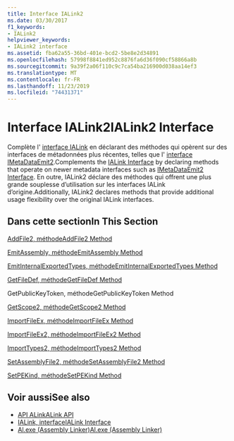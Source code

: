 ```yaml
---
title: Interface IALink2
ms.date: 03/30/2017
f1_keywords:
- IALink2
helpviewer_keywords:
- IALink2 interface
ms.assetid: fba62a55-36bd-401e-bcd2-5be8e2d34891
ms.openlocfilehash: 57998f8841ed952c8876fa6d36f090cf58866a8b
ms.sourcegitcommit: 9a39f2a06f110c9c7ca54ba216900d038aa14ef3
ms.translationtype: MT
ms.contentlocale: fr-FR
ms.lasthandoff: 11/23/2019
ms.locfileid: "74431371"
---
```

# <a name="ialink2-interface"></a><span data-ttu-id="fdf04-102">Interface IALink2</span><span class="sxs-lookup"><span data-stu-id="fdf04-102">IALink2 Interface</span></span>
<span data-ttu-id="fdf04-103">Complète l' [interface IALink](ialink-interface.md) en déclarant des méthodes qui opèrent sur des interfaces de métadonnées plus récentes, telles que l' [interface IMetaDataEmit2](../metadata/imetadataemit2-interface.md).</span><span class="sxs-lookup"><span data-stu-id="fdf04-103">Complements the [IALink Interface](ialink-interface.md) by declaring methods that operate on newer metadata interfaces such as [IMetaDataEmit2 Interface](../metadata/imetadataemit2-interface.md).</span></span> <span data-ttu-id="fdf04-104">En outre, IALink2 déclare des méthodes qui offrent une plus grande souplesse d’utilisation sur les interfaces IALink d’origine.</span><span class="sxs-lookup"><span data-stu-id="fdf04-104">Additionally, IALink2 declares methods that provide additional usage flexibility over the original IALink interfaces.</span></span>  
  
## <a name="in-this-section"></a><span data-ttu-id="fdf04-105">Dans cette section</span><span class="sxs-lookup"><span data-stu-id="fdf04-105">In This Section</span></span>  
 [<span data-ttu-id="fdf04-106">AddFile2, méthode</span><span class="sxs-lookup"><span data-stu-id="fdf04-106">AddFile2 Method</span></span>](addfile2-method.md)  
  
 [<span data-ttu-id="fdf04-107">EmitAssembly, méthode</span><span class="sxs-lookup"><span data-stu-id="fdf04-107">EmitAssembly Method</span></span>](emitassembly-method.md)  
  
 [<span data-ttu-id="fdf04-108">EmitInternalExportedTypes, méthode</span><span class="sxs-lookup"><span data-stu-id="fdf04-108">EmitInternalExportedTypes Method</span></span>](emitinternalexportedtypes-method.md)  
  
 [<span data-ttu-id="fdf04-109">GetFileDef, méthode</span><span class="sxs-lookup"><span data-stu-id="fdf04-109">GetFileDef Method</span></span>](getfiledef-method.md)  
  
 <span data-ttu-id="fdf04-110">GetPublicKeyToken, méthode</span><span class="sxs-lookup"><span data-stu-id="fdf04-110">GetPublicKeyToken Method</span></span>  
  
 [<span data-ttu-id="fdf04-111">GetScope2, méthode</span><span class="sxs-lookup"><span data-stu-id="fdf04-111">GetScope2 Method</span></span>](getscope2-method.md)  
  
 [<span data-ttu-id="fdf04-112">ImportFileEx, méthode</span><span class="sxs-lookup"><span data-stu-id="fdf04-112">ImportFileEx Method</span></span>](importfileex-method.md)  
  
 [<span data-ttu-id="fdf04-113">ImportFileEx2, méthode</span><span class="sxs-lookup"><span data-stu-id="fdf04-113">ImportFileEx2 Method</span></span>](importfileex2-method.md)  
  
 [<span data-ttu-id="fdf04-114">ImportTypes2, méthode</span><span class="sxs-lookup"><span data-stu-id="fdf04-114">ImportTypes2 Method</span></span>](importtypes2-method.md)  
  
 [<span data-ttu-id="fdf04-115">SetAssemblyFile2, méthode</span><span class="sxs-lookup"><span data-stu-id="fdf04-115">SetAssemblyFile2 Method</span></span>](setassemblyfile2-method.md)  
  
 [<span data-ttu-id="fdf04-116">SetPEKind, méthode</span><span class="sxs-lookup"><span data-stu-id="fdf04-116">SetPEKind Method</span></span>](setpekind-method.md)  
  
## <a name="see-also"></a><span data-ttu-id="fdf04-117">Voir aussi</span><span class="sxs-lookup"><span data-stu-id="fdf04-117">See also</span></span>

- [<span data-ttu-id="fdf04-118">API ALink</span><span class="sxs-lookup"><span data-stu-id="fdf04-118">ALink API</span></span>](index.md)
- [<span data-ttu-id="fdf04-119">IALink, interface</span><span class="sxs-lookup"><span data-stu-id="fdf04-119">IALink Interface</span></span>](ialink-interface.md)
- [<span data-ttu-id="fdf04-120">Al.exe (Assembly Linker)</span><span class="sxs-lookup"><span data-stu-id="fdf04-120">Al.exe (Assembly Linker)</span></span>](../../tools/al-exe-assembly-linker.md)
